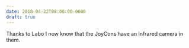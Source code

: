 ```yaml
---
date: 2018-04-22T08:00:00-0600
draft: true
---
```




Thanks to Labo I now know that the JoyCons have an infrared camera in them.



